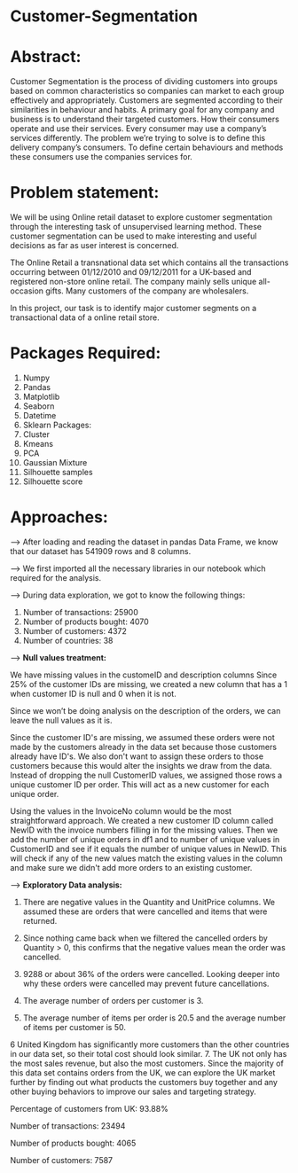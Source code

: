 # Customer-Segmentation

# Abstract:

Customer Segmentation is the process of dividing customers into groups based on common characteristics so companies can market to each group effectively and appropriately. Customers are segmented according to their similarities in behaviour and habits. A primary goal for any company and business is to understand their targeted customers. How their consumers operate and use their services. Every consumer may use a company’s services differently. The problem we’re trying to solve is to define this delivery company’s consumers. To define certain behaviours and methods these consumers use the companies services for.

# Problem statement:
We will be using Online retail dataset to explore customer segmentation through the interesting task of unsupervised learning method. These customer segmentation can be used to make interesting and useful decisions as far as user interest is concerned.

The Online Retail a transnational data set which contains all the transactions occurring between 01/12/2010 and 09/12/2011 for a UK-based and registered non-store online retail. The company mainly sells unique all-occasion gifts. Many customers of the company are wholesalers.

In this project, our task is to identify major customer segments on a transactional data of a online retail store. 

# Packages Required:

1. Numpy
2. Pandas
3. Matplotlib
4. Seaborn
5. Datetime
6. Sklearn Packages:
7. Cluster
8. Kmeans
9. PCA
10. Gaussian Mixture
11. Silhouette samples 
12. Silhouette score

# Approaches:

--> After loading and reading the dataset in pandas Data Frame, we know that our dataset has 541909 rows
and 8 columns.

--> We first imported all the necessary libraries in our notebook which required for the analysis.

--> During data exploration, we got to know the following things:

1. Number of transactions: 25900
2. Number of products bought: 4070
3. Number of customers: 4372
4. Number of countries: 38

--> **Null values treatment:**

We have missing values in the customeID and description columns
Since 25% of the customer IDs are missing, we created a new column that has a 1 when customer ID is
null and 0 when it is not.

Since we won’t be doing analysis on the description of the orders, we can leave the null values as it is.

Since the customer ID's are missing, we assumed these orders were not made by the customers already
in the data set because those customers already have ID's. We also don't want to assign these orders to
those customers because this would alter the insights we draw from the data. Instead of dropping the
null CustomerID values, we assigned those rows a unique customer ID per order. This will act as a new
customer for each unique order.

Using the values in the InvoiceNo column would be the most straightforward approach. We created a
new customer ID column called NewID with the invoice numbers filling in for the missing values. Then we
add the number of unique orders in df1 and to number of unique values in CustomerID and see if it equals the number of unique values in NewID. This will check if any of the new values match the existing
values in the column and make sure we didn't add more orders to an existing customer.

--> **Exploratory Data analysis:**

1. There are negative values in the Quantity and UnitPrice columns. We assumed these are orders that were
cancelled and items that were returned.

2. Since nothing came back when we filtered the cancelled orders by Quantity > 0, this confirms that the
negative values mean the order was cancelled.

3. 9288 or about 36% of the orders were cancelled. Looking deeper into why these orders were cancelled
may prevent future cancellations.

4. The average number of orders per customer is 3.

5. The average number of items per order is 20.5 and the average number of items per customer is 50.

6 United Kingdom has significantly more customers than the other countries in our data set, so their
total cost should look similar.
7. The UK not only has the most sales revenue, but also the most customers. Since the majority of this data
set contains orders from the UK, we can explore the UK market further by finding out what products the
customers buy together and any other buying behaviors to improve our sales and targeting strategy.

Percentage of customers from UK: 93.88%

Number of transactions: 23494

Number of products bought: 4065

Number of customers: 7587

